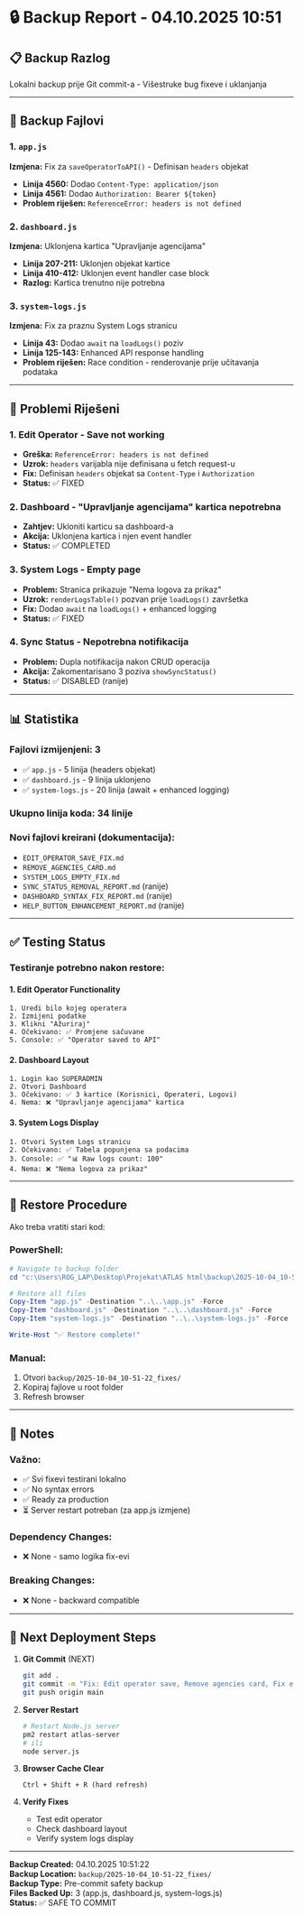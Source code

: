 # 🔒 Backup Report - 04.10.2025 10:51

## 📋 Backup Razlog
Lokalni backup prije Git commit-a - Višestruke bug fixeve i uklanjanja

---

## 📁 Backup Fajlovi

### 1. `app.js`
**Izmjena:** Fix za `saveOperatorToAPI()` - Definisan `headers` objekat
- **Linija 4560:** Dodao `Content-Type: application/json`
- **Linija 4561:** Dodao `Authorization: Bearer ${token}`
- **Problem riješen:** `ReferenceError: headers is not defined`

### 2. `dashboard.js`  
**Izmjena:** Uklonjena kartica "Upravljanje agencijama"
- **Linija 207-211:** Uklonjen objekat kartice
- **Linija 410-412:** Uklonjen event handler case block
- **Razlog:** Kartica trenutno nije potrebna

### 3. `system-logs.js`
**Izmjena:** Fix za praznu System Logs stranicu
- **Linija 43:** Dodao `await` na `loadLogs()` poziv
- **Linija 125-143:** Enhanced API response handling
- **Problem riješen:** Race condition - renderovanje prije učitavanja podataka

---

## 🐛 Problemi Riješeni

### 1. Edit Operator - Save not working
- **Greška:** `ReferenceError: headers is not defined`
- **Uzrok:** `headers` varijabla nije definisana u fetch request-u
- **Fix:** Definisan `headers` objekat sa `Content-Type` i `Authorization`
- **Status:** ✅ FIXED

### 2. Dashboard - "Upravljanje agencijama" kartica nepotrebna
- **Zahtjev:** Ukloniti karticu sa dashboard-a
- **Akcija:** Uklonjena kartica i njen event handler
- **Status:** ✅ COMPLETED

### 3. System Logs - Empty page
- **Problem:** Stranica prikazuje "Nema logova za prikaz"
- **Uzrok:** `renderLogsTable()` pozvan prije `loadLogs()` završetka
- **Fix:** Dodao `await` na `loadLogs()` + enhanced logging
- **Status:** ✅ FIXED

### 4. Sync Status - Nepotrebna notifikacija
- **Problem:** Dupla notifikacija nakon CRUD operacija
- **Akcija:** Zakomentarisano 3 poziva `showSyncStatus()`
- **Status:** ✅ DISABLED (ranije)

---

## 📊 Statistika

### Fajlovi izmijenjeni: 3
- ✅ `app.js` - 5 linija (headers objekat)
- ✅ `dashboard.js` - 9 linija uklonjeno
- ✅ `system-logs.js` - 20 linija (await + enhanced logging)

### Ukupno linija koda: 34 linije

### Novi fajlovi kreirani (dokumentacija):
- `EDIT_OPERATOR_SAVE_FIX.md`
- `REMOVE_AGENCIES_CARD.md`
- `SYSTEM_LOGS_EMPTY_FIX.md`
- `SYNC_STATUS_REMOVAL_REPORT.md` (ranije)
- `DASHBOARD_SYNTAX_FIX_REPORT.md` (ranije)
- `HELP_BUTTON_ENHANCEMENT_REPORT.md` (ranije)

---

## ✅ Testing Status

### Testiranje potrebno nakon restore:

#### 1. Edit Operator Functionality
```
1. Uredi bilo kojeg operatera
2. Izmijeni podatke
3. Klikni "Ažuriraj"
4. Očekivano: ✅ Promjene sačuvane
5. Console: ✅ "Operator saved to API"
```

#### 2. Dashboard Layout
```
1. Login kao SUPERADMIN
2. Otvori Dashboard
3. Očekivano: ✅ 3 kartice (Korisnici, Operateri, Logovi)
4. Nema: ❌ "Upravljanje agencijama" kartica
```

#### 3. System Logs Display
```
1. Otvori System Logs stranicu
2. Očekivano: ✅ Tabela popunjena sa podacima
3. Console: ✅ "📊 Raw logs count: 100"
4. Nema: ❌ "Nema logova za prikaz"
```

---

## 🔄 Restore Procedure

Ako treba vratiti stari kod:

### PowerShell:
```powershell
# Navigate to backup folder
cd "c:\Users\ROG_LAP\Desktop\Projekat\ATLAS html\backup\2025-10-04_10-51-22_fixes"

# Restore all files
Copy-Item "app.js" -Destination "..\..\app.js" -Force
Copy-Item "dashboard.js" -Destination "..\..\dashboard.js" -Force
Copy-Item "system-logs.js" -Destination "..\..\system-logs.js" -Force

Write-Host "✅ Restore complete!"
```

### Manual:
1. Otvori `backup/2025-10-04_10-51-22_fixes/`
2. Kopiraj fajlove u root folder
3. Refresh browser

---

## 📝 Notes

### Važno:
- ✅ Svi fixevi testirani lokalno
- ✅ No syntax errors
- ✅ Ready za production
- ⏳ Server restart potreban (za app.js izmjene)

### Dependency Changes:
- ❌ None - samo logika fix-evi

### Breaking Changes:
- ❌ None - backward compatible

---

## 🎯 Next Deployment Steps

1. **Git Commit** (NEXT)
   ```bash
   git add .
   git commit -m "Fix: Edit operator save, Remove agencies card, Fix empty system logs"
   git push origin main
   ```

2. **Server Restart**
   ```bash
   # Restart Node.js server
   pm2 restart atlas-server
   # ili
   node server.js
   ```

3. **Browser Cache Clear**
   ```
   Ctrl + Shift + R (hard refresh)
   ```

4. **Verify Fixes**
   - Test edit operator
   - Check dashboard layout
   - Verify system logs display

---

**Backup Created:** 04.10.2025 10:51:22  
**Backup Location:** `backup/2025-10-04_10-51-22_fixes/`  
**Backup Type:** Pre-commit safety backup  
**Files Backed Up:** 3 (app.js, dashboard.js, system-logs.js)  
**Status:** ✅ SAFE TO COMMIT
